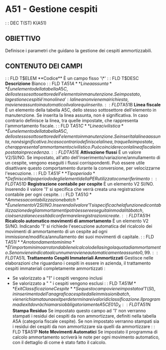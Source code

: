 # A51 - Gestione cespiti
 :  : DEC T(ST) K(A51)
## OBIETTIVO
Definisce i parametri che guidano la gestione dei cespiti ammortizzabili.
## CONTENUTO DEI CAMPI
 :  : FLD T$ELEM **Codice**
È un campo fisso '\*'
 :  : FLD T$DESC **Descrizione**
Bianco
 :  : FLD T$A51A **Linea assunta**
È un elemento della tabella A5C, dello stesso sottosettore dell'elemento in manutenzione. Se impostato, la gestione cespiti è 'monolinea' :  la linea non viene mai richiesta, ma viene assunto in automatico il valore qui inserito.
 :  : FLD T$A51B **Linea fiscale**
È un elemento della tabella A5C, dello stesso sottosettore dell'elemento in manutenzione. Se inserita la linea assunta, non è significativa. In caso contrario definisce la linea, tra quelle impostate, che rappresenta l'ammortamento fiscale.
 :  : FLD T$A51C **Linea civilistica**
È un elemento della tabella A5C, dello stesso sottosettore dell'elemento in manutenzione. Se inserita la linea assunta, non è significativa. In caso contrario definisce la linea, tra quelle impostate, che rappresenta l'ammortamento civilistico. Può coincidere con la linea fiscale impostata in precedenza.
 :  : FLD T$A51E **Attivazione flussi**
È un valore V2/SI/NO. Se impostato, all'atto dell'inserimento/variazione/annullamento di un cespite, vengono eseguiti i flussi corrispondenti.
Può essere utile disattivare questo comportamento durante la conversione, per velocizzarne l'esecuzione.
 :  : FLD T$A51F **Tipo periodo**
Definisce il tipo periodo degli elementi della PER utilizzato come riferimento
 :  : FLD T$A51D **Registrazione contabile per cespite**
È un elemento V2 SI/NO. Inserendo il valore '1' si specifica che verrà creata una registrazione contabile per ogni cespite.
 :  : FLD T$A51G **Ammessa contabilizzazione batch**
È un elemento V2 SI/NO. Inserendo il valore '1' si specifica che la funzione di contabilizzazione degli ammortamenti potrà essere eseguita in modalità batch, cioè senza la necessità di confermare le registrazioni create.
 :  : FLD T$A51H **Ricalcolo automatico movimenti di ammortamento**
È un elemento V2 SI/NO. Indicando '1' si richiede l'esecuzione automatica del ricalcolo dei movimenti di ammortamento di un cespite ad ogni immissione/modifica/annullamento dei suoi movimenti di capitale.
 :  : FLD T$A51I **Arrotondamento minimo**
È l'importo minimo arrotondabile nel calcolo della singola quota di ammortamento. Se
non viene indicato alcun numero viene automaticamente assunto 0,99.
 :  : FLD T$A51L **Trattamento Cespiti Immateriali Ammortizzati**
Gestisce nelle elaborazioni che riguardano i cespiti in essere in azienda, il trattamento
cespiti immateriali completamente ammortizzati : 
-  Se valorizzato a "1" i cespiti vengono inclusi
-  Se valorizzato a " " i cespiti vengono esclusi
 :  : FLD T$A51M **Exit Classificazione Cespite**
Se questo campo viene impostato a '1' (SI), in inserimento dell'anagrafica cespite dalle immissioni
batch, viene richiamata una exit per determinare i valori di classificazione.
Il programma di exit dovrà chiamarsi obbligatoriamente A5CE01D_X
 :  : FLD T$A51N **Stampa Residuo**
Se impostato questo campo ad '1' non verranno stampati i residui dei cespiti da non ammortizzare,
definiti nella tabella A5A (categoria fiscale cespite).
Se non impostato verranno stampati sia i residui dei cespiti da non ammortizzare sia quelli da
ammortizzare
 :  : FLD T$A51P **Note Movimenti Automatici**
Se impostato il programma di calcolo ammortamento scriverà le note per ogni movimento automatico,
con il dettaglio di come è stato fatto il calcolo.
